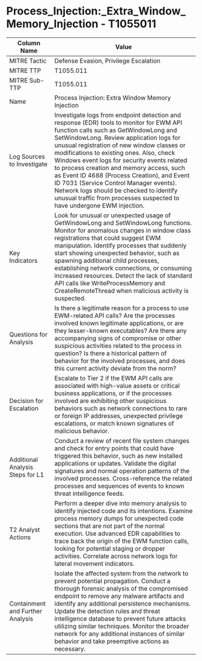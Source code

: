 # Process_Injection:_Extra_Window_Memory_Injection - T1055011

| Column Name | Value |
|-------------|-------|
| MITRE Tactic | Defense Evasion, Privilege Escalation |
| MITRE TTP | T1055.011 |
| MITRE Sub-TTP | T1055.011 |
| Name | Process Injection: Extra Window Memory Injection |
| Log Sources to Investigate | Investigate logs from endpoint detection and response (EDR) tools to monitor for EWM API function calls such as GetWindowLong and SetWindowLong. Review application logs for unusual registration of new window classes or modifications to existing ones. Also, check Windows event logs for security events related to process creation and memory access, such as Event ID 4688 (Process Creation), and Event ID 7031 (Service Control Manager events). Network logs should be checked to identify unusual traffic from processes suspected to have undergone EWM injection. |
| Key Indicators | Look for unusual or unexpected usage of GetWindowLong and SetWindowLong functions. Monitor for anomalous changes in window class registrations that could suggest EWM manipulation. Identify processes that suddenly start showing unexpected behavior, such as spawning additional child processes, establishing network connections, or consuming increased resources. Detect the lack of standard API calls like WriteProcessMemory and CreateRemoteThread when malicious activity is suspected. |
| Questions for Analysis | Is there a legitimate reason for a process to use EWM-related API calls? Are the processes involved known legitimate applications, or are they lesser-known executables? Are there any accompanying signs of compromise or other suspicious activities related to the process in question? Is there a historical pattern of behavior for the involved processes, and does this current activity deviate from the norm? |
| Decision for Escalation | Escalate to Tier 2 if the EWM API calls are associated with high-value assets or critical business applications, or if the processes involved are exhibiting other suspicious behaviors such as network connections to rare or foreign IP addresses, unexpected privilege escalations, or match known signatures of malicious behavior. |
| Additional Analysis Steps for L1 | Conduct a review of recent file system changes and check for entry points that could have triggered this behavior, such as new installed applications or updates. Validate the digital signatures and normal operation patterns of the involved processes. Cross-reference the related processes and sequences of events to known threat intelligence feeds. |
| T2 Analyst Actions | Perform a deeper dive into memory analysis to identify injected code and its intentions. Examine process memory dumps for unexpected code sections that are not part of the normal execution. Use advanced EDR capabilities to trace back the origin of the EWM function calls, looking for potential staging or dropper activities. Correlate across network logs for lateral movement indicators. |
| Containment and Further Analysis | Isolate the affected system from the network to prevent potential propagation. Conduct a thorough forensic analysis of the compromised endpoint to remove any malware artifacts and identify any additional persistence mechanisms. Update the detection rules and threat intelligence database to prevent future attacks utilizing similar techniques. Monitor the broader network for any additional instances of similar behavior and take preemptive actions as necessary. |
